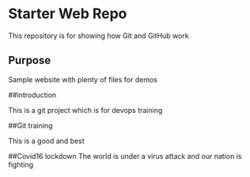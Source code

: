 # Starter Web Repo

This repository is for showing how Git and GitHub work

## Purpose

Sample website with plenty of files for demos

##introduction

This is a git project which is for devops training

##Git training 

This is a good and best

##Covid16 lockdown
The world is under a virus attack and our nation is fighting 
